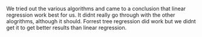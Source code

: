 We tried out the various algorithms and came to a conclusion 
that linear regression work best for us. It didnt really go 
through with the other alogrithms, although it should. 
Forrest tree regression did work but we didnt get it to get better results than linear regression.

